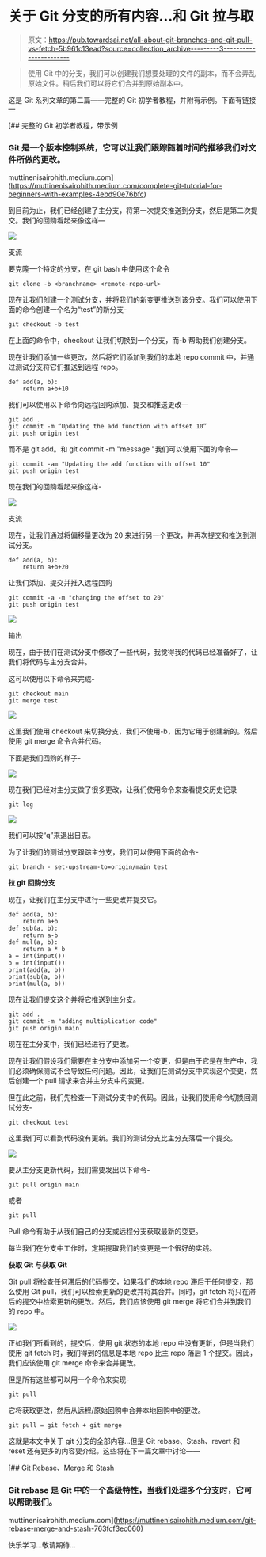 # 关于 Git 分支的所有内容...和 Git 拉与取

> 原文：<https://pub.towardsai.net/all-about-git-branches-and-git-pull-vs-fetch-5b961c13ead?source=collection_archive---------3----------------------->

> 使用 Git 中的分支，我们可以创建我们想要处理的文件的副本，而不会弄乱原始文件。稍后我们可以将它们合并到原始副本中。

这是 Git 系列文章的第二篇——完整的 Git 初学者教程，并附有示例。下面有链接—

[](https://muttinenisairohith.medium.com/complete-git-tutorial-for-beginners-with-examples-4ebd90e76bfc) [## 完整的 Git 初学者教程，带示例

### Git 是一个版本控制系统，它可以让我们跟踪随着时间的推移我们对文件所做的更改。

muttinenisairohith.medium.com](https://muttinenisairohith.medium.com/complete-git-tutorial-for-beginners-with-examples-4ebd90e76bfc) 

到目前为止，我们已经创建了主分支，将第一次提交推送到分支，然后是第二次提交。我们的回购看起来像这样—

![](img/c5709a84f2d7f1bac48512e96ac66df4.png)

支流

要克隆一个特定的分支，在 git bash 中使用这个命令

```
git clone -b <branchname> <remote-repo-url>
```

现在让我们创建一个测试分支，并将我们的新变更推送到该分支。我们可以使用下面的命令创建一个名为“test”的新分支-

```
git checkout -b test
```

在上面的命令中，checkout 让我们切换到一个分支，而-b 帮助我们创建分支。

现在让我们添加一些更改，然后将它们添加到我们的本地 repo commit 中，并通过测试分支将它们推送到远程 repo。

```
def add(a, b):
    return a+b+10
```

我们可以使用以下命令向远程回购添加、提交和推送更改—

```
git add .
git commit -m “Updating the add function with offset 10”
git push origin test
```

而不是 git add。和 git commit -m "message "我们可以使用下面的命令—

```
git commit -am "Updating the add function with offset 10"
git push origin test
```

现在我们的回购看起来像这样-

![](img/ef6008811d6355219a3f5376e270a51b.png)

支流

现在，让我们通过将偏移量更改为 20 来进行另一个更改，并再次提交和推送到测试分支。

```
def add(a, b):
    return a+b+20
```

让我们添加、提交并推入远程回购

```
git commit -a -m "changing the offset to 20"
git push origin test
```

![](img/c8a7d51d79e43d97a1379a1b99909073.png)

输出

现在，由于我们在测试分支中修改了一些代码，我觉得我的代码已经准备好了，让我们将代码与主分支合并。

这可以使用以下命令来完成-

```
git checkout main
git merge test
```

![](img/16f1eb9bf7fa3a6005506a629eafeb9f.png)

这里我们使用 checkout 来切换分支，我们不使用-b，因为它用于创建新的。然后使用 git merge 命令合并代码。

下面是我们回购的样子-

![](img/8e0a91a925c34a4bc8e1140f4622b8c7.png)

现在我们已经对主分支做了很多更改，让我们使用命令来查看提交历史记录

```
git log
```

![](img/3177d93820571dad9217878e97a3e701.png)

我们可以按“q”来退出日志。

为了让我们的测试分支跟踪主分支，我们可以使用下面的命令-

```
git branch - set-upstream-to=origin/main test
```

**拉 git 回购分支**

现在，让我们在主分支中进行一些更改并提交它。

```
def add(a, b):
    return a+b
def sub(a, b):
    return a-b
def mul(a, b):
    return a * b
a = int(input())
b = int(input())
print(add(a, b))
print(sub(a, b))
print(mul(a, b))
```

现在让我们提交这个并将它推送到主分支。

```
git add .
git commit -m "adding multiplication code"
git push origin main
```

现在在主分支中，我们已经进行了更改。

现在让我们假设我们需要在主分支中添加另一个变更，但是由于它是在生产中，我们必须确保测试不会导致任何问题。因此，让我们在测试分支中实现这个变更，然后创建一个 pull 请求来合并主分支中的变更。

但在此之前，我们先检查一下测试分支中的代码。因此，让我们使用命令切换回测试分支-

```
git checkout test
```

这里我们可以看到代码没有更新。我们的测试分支比主分支落后一个提交。

![](img/3f360ce31134252f79b35a435f2862f2.png)

要从主分支更新代码，我们需要发出以下命令-

```
git pull origin main
```

或者

```
git pull
```

Pull 命令有助于从我们自己的分支或远程分支获取最新的变更。

每当我们在分支中工作时，定期提取我们的变更是一个很好的实践。

**获取 Git 与获取 Git**

Git pull 将检查任何滞后的代码提交，如果我们的本地 repo 滞后于任何提交，那么使用 Git pull，我们可以检索更新的更改并将其合并。同时，git fetch 将只在滞后的提交中检索更新的更改。然后，我们应该使用 git merge 将它们合并到我们的 repo 中。

![](img/7a27d2d36d108dcc9210082384c96861.png)

正如我们所看到的，提交后，使用 git 状态的本地 repo 中没有更新，但是当我们使用 git fetch 时，我们得到的信息是本地 repo 比主 repo 落后 1 个提交。因此，我们应该使用 git merge 命令来合并更改。

但是所有这些都可以用一个命令来实现-

```
git pull
```

它将获取更改，然后从远程/原始回购中合并本地回购中的更改。

```
git pull = git fetch + git merge
```

这就是本文中关于 git 分支的全部内容...但是 Git rebase、Stash、revert 和 reset 还有更多的内容要介绍。这些将在下一篇文章中讨论——

[](https://muttinenisairohith.medium.com/git-rebase-merge-and-stash-763fcf3ec060) [## Git Rebase、Merge 和 Stash

### Git rebase 是 Git 中的一个高级特性，当我们处理多个分支时，它可以帮助我们。

muttinenisairohith.medium.com](https://muttinenisairohith.medium.com/git-rebase-merge-and-stash-763fcf3ec060) 

快乐学习…敬请期待…